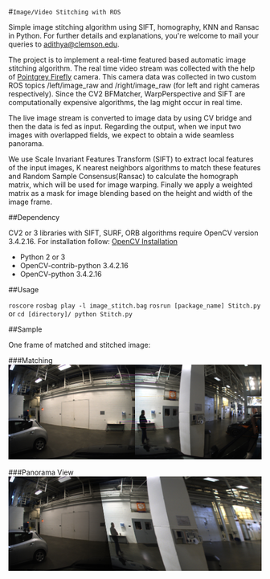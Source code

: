 #`Image/Video Stitching with ROS`

Simple image stitching algorithm using SIFT, homography, KNN and Ransac in Python. For further details and explanations, you're welcome to mail your queries to adithya@clemson.edu.

The project is to implement a real-time featured based automatic image stitching algorithm. The real time video stream was collected with the help of [Pointgrey Firefly](https://studylib.net/doc/18473951/firefly-mv-usb2-datasheet/) camera. This camera data was collected in two custom ROS topics /left/image_raw and /right/image_raw (for left and right cameras respectively). Since the CV2 BFMatcher, WarpPerspective and SIFT are computationally expensive algorithms, the lag might occur in real time.

The live image stream is converted to image data by using CV bridge and then the data is fed as input. Regarding the output, when we input two images with overlapped fields, we expect to obtain a wide seamless panorama.

We use Scale Invariant Features Transform (SIFT) to extract local features of the input images, K nearest neighbors algorithms to match these features and Random Sample Consensus(Ransac) to calculate the homograph matrix, which will be used for image warping. Finally we apply a weighted matrix as a mask for image blending based on the height and width of the image frame.

##Dependency

CV2 or 3 libraries with SIFT, SURF, ORB algorithms require OpenCV version 3.4.2.16. For installation follow: [OpenCV Installation](https://pylessons.com/OpenCV-image-stiching/)

* Python 2 or 3
* OpenCV-contrib-python 3.4.2.16
* OpenCV-python 3.4.2.16

##Usage

`roscore`
`rosbag play -l image_stitch.bag`
`rosrun [package_name] Stitch.py` or
`cd [directory]/ python Stitch.py` 

##Sample

One frame of matched and stitched image:

###Matching
![](https://github.com/AdithyaSuresh11/Autonomous_projects/blob/main/Stitch/matching.jpg/)

###Panorama View
![](https://github.com/AdithyaSuresh11/Autonomous_projects/blob/main/Stitch/panorama.jpg/)